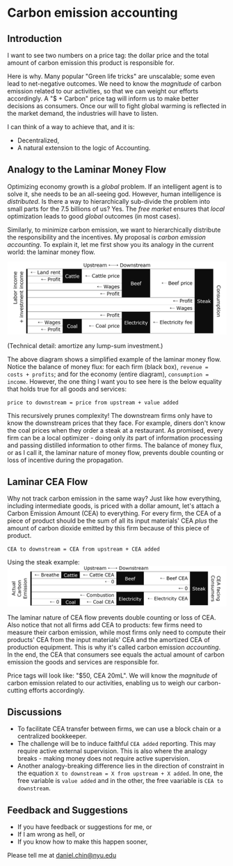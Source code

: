 # Carbon emission accounting

## Introduction
I want to see two numbers on a price tag: the dollar price and the total amount of carbon emission this product is responsible for. 

Here is why. Many popular "Green life tricks" are unscalable; some even lead to net-negative outcomes. We need to know the *magnitude* of carbon emission related to our activities, so that we can weight our efforts accordingly. A "$ + Carbon" price tag will inform us to make better decisions as consumers. Once our will to fight global warming is reflected in the market demand, the industries will have to listen. 

I can think of a way to achieve that, and it is:  

- Decentralized,  
- A natural extension to the logic of Accounting.  

## Analogy to the Laminar Money Flow
<!-- First, let's take a step back and look at how Capitalism allocates resource:  
* How people allocate time between work and leisure. 
* How people allocate investment among opportunities. 
* How people allocate consumption among goods and services. 

They corresponds to three markets: the labor market, the capital market, and the consumer market. Note that the economy optimization is a global task, yet under good institutions and laws a system where every agent solves their local optimization problem usually leads to good global outcomes.   -->
Optimizing economy growth is a *global* problem. If an intelligent agent is to solve it, she needs to be an all-seeing god. However, human intelligence is *distributed*. Is there a way to hierarchically sub-divide the problem into small parts for the 7.5 billions of us? Yes. The *free market* ensures that *local* optimization leads to good *global* outcomes (in most cases).  

Similarly, to minimize carbon emission, we want to hierarchically distribute the responsibility and the incentives. My proposal is *carbon emission accounting*. To explain it, let me first show you its analogy in the current world: the laminar money flow.  

<img src="dollar.png" alt="Diagram of money flow" />  

(Technical detail: amortize any lump-sum investment.)  

The above diagram shows a simplified example of the laminar money flow. Notice the balance of money flux: for each firm (black box), `revenue = costs + profits`; and for the economy (entire diagram), `consumption = income`. However, the one thing I want you to see here is the below equality that holds true for all goods and services:  

```
price to downstream = price from upstream + value added
```

This recursively prunes complexity! The downstream firms only have to know the downstream prices that they face. For example, diners don't know the coal prices when they order a steak at a restaurant. As promised, every firm can be a local optimizer - doing only *its* part of information processing and passing distilled information to other firms. The balance of money flux, or as I call it, the laminar nature of money flow, prevents double counting or loss of incentive during the propagation.  

## Laminar CEA Flow
Why not track carbon emission in the same way? Just like how everything, including intermediate goods, is priced with a dollar amount, let's attach a Carbon Emission Amount (CEA) to everything. For every firm, the CEA of a piece of product should be the sum of all its input materials' CEA *plus* the amount of carbon dioxide emitted by this firm because of this piece of product.  

```
CEA to downstream = CEA from upstream + CEA added
```
Using the steak example:  
<img src="cea.png" alt="Diagram of CEA flow" />  

The laminar nature of CEA flow prevents double counting or loss of CEA. Also notice that not all firms add CEA to products: few firms need to measure their carbon emission, while most firms only need to compute their products' CEA from the input materials' CEA and the amortized CEA of production equipment. This is why it's called carbon emission *accounting*. In the end, the CEA that consumers see equals the actual amount of carbon emission the goods and services are responsible for.  

Price tags will look like: "$50, CEA 20mL". We will know the *magnitude* of carbon emission related to our activities, enabling us to weigh our carbon-cutting efforts accordingly.  

## Discussions
* To facilitate CEA transfer between firms, we can use a block chain or a centralized bookkeeper.  
* The challenge will be to induce faithful `CEA added` reporting. This may require active external supervision. This is also where the analogy breaks - making money does not require active supervision.  
* Another analogy-breaking difference lies in the direction of constraint in the equation `X to downstream = X from upstream + X added`. In one, the free variable is `value added` and in the other, the free vaariable is `CEA to downstream`.  

## Feedback and Suggestions
* If you have feedback or suggestions for me, or  
* If I am wrong as hell, or  
* If you know how to make this happen sooner,  

Please tell me at daniel.chin@nyu.edu  
